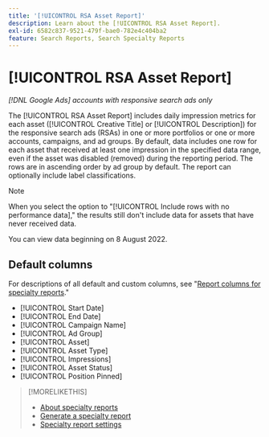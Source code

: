 ```yaml
---
title: '[!UICONTROL RSA Asset Report]'
description: Learn about the [!UICONTROL RSA Asset Report].
exl-id: 6582c837-9521-479f-bae0-782e4c404ba2
feature: Search Reports, Search Specialty Reports
---
```

# [!UICONTROL RSA Asset Report]

*[!DNL Google Ads] accounts with responsive search ads only*

The [!UICONTROL RSA Asset Report] includes daily impression metrics for each asset ([!UICONTROL Creative Title] or [!UICONTROL Description]) for the responsive search ads (RSAs) in one or more portfolios or one or more accounts, campaigns, and ad groups. By default, data includes one row for each asset that received at least one impression in the specified data range, even if the asset was disabled (removed) during the reporting period. The rows are in ascending order by ad group by default. The report can optionally include label classifications.

>[!NOTE]
>
>When you select the option to "[!UICONTROL Include rows with no performance data]," the results still don't include data for assets that have never received data.

You can view data beginning on 8 August 2022.<!-- Later: You can view data for the previous 36 months. -->

## Default columns

For descriptions of all default and custom columns, see "[Report columns for specialty reports](specialty-report-columns.md)."

* [!UICONTROL Start Date]
* [!UICONTROL End Date]
* [!UICONTROL Campaign Name]
* [!UICONTROL Ad Group]
* [!UICONTROL Asset]
* [!UICONTROL Asset Type]
* [!UICONTROL Impressions]
* [!UICONTROL Asset Status]
* [!UICONTROL Position Pinned]

>[!MORELIKETHIS]
>
>* [About specialty reports](specialty-report-about.md)
>* [Generate a specialty report](specialty-report-generate.md)
>* [Specialty report settings](specialty-report-settings.md)
